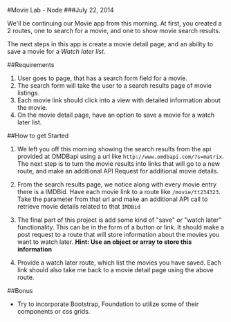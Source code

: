 #Movie Lab - Node
###July 22, 2014

We'll be continuing our Movie app from this morning. At first, you created a 2 routes, one to search for a movie, and one to show movie search results.

The next steps in this app is create a movie detail page, and an ability to save a movie for a *Watch later list*.


##Requirements
1. User goes to page, that has a search form field for a movie.
2. The search form will take the user to a search results page of movie listings.
3. Each movie link should click into a view with detailed information about the movie.
4. On the movie detail page, have an option to save a movie for a watch later list.

##How to get Started
1. We left you off this morning showing the search results from the api provided at OMDBapi using a url like `http://www.omdbapi.com/?s=matrix`. The next step is to turn the movie results into links that will go to a new route, and make an additional API Request for additional movie details.

2. From the search results page, we notice along with every movie entry there is a IMDBid. Have each movie link to a route like `/movie/tt234323`. Take the parameter from that url and make an additional API call to retrieve movie details related to that `IMDBid`

3. The final part of this project is add some kind of "save" or "watch later" functionality. This can be in the form of a button or link. It should make a post request to a route that will store information about the movies you want to watch later. **Hint: Use an object or array to store this information**

4. Provide a watch later route, which list the movies you have saved. Each link should also take me back to a movie detail page using the above route.

##Bonus
* Try to incorporate Bootstrap, Foundation to utilize some of their components or css grids.

